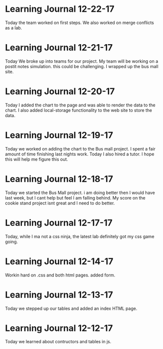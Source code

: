 # Learning Journal 12-22-17

Today the team worked on first steps.  We also worked on merge conflicts as a lab. 



# Learning Journal 12-21-17

Today We broke up into teams for our project. My team will be working on a postit notes simulation.  this could be challenging.  I wrapped up the bus mall site.



# Learning Journal 12-20-17

Today I added the chart to the page and was able to render the data to the chart.  I also added local-storage functionality to the web site to store the data.


# Learning Journal 12-19-17

Today we worked on adding the chart to the Bus mall project. I spent a fair amount of time finishing last nights work.  Today I also hired a tutor. I hope this will help me figure this out.


# Learning Journal 12-18-17

Today we started the Bus Mall project. i am doing better then I would have last week, but I cant help but feel I am falling behind. My score on the cookie stand project isnt great and I need to do better.



# Learning Journal 12-17-17

Today, while I ma not a css ninja, the latest lab definitely got my css game going.


# Learning Journal 12-14-17

Workin hard on .css and both html pages. added form.

# Learning Journal 12-13-17

Today we stepped up our tables and added an index HTML page.


# Learning Journal 12-12-17

Today we learned about contructors and tables in js.
